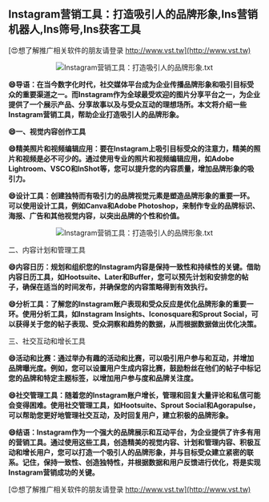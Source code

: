 ## **Instagram营销工具：打造吸引人的品牌形象,Ins营销机器人,Ins筛号,Ins获客工具**

[😍想了解推广相关软件的朋友请登录 http://www.vst.tw](http://www.vst.tw)

 <center><img src="https://vst.tw/MP4/tuiguang/png/2.png" alt="Instagram营销工具：打造吸引人的品牌形象.txt"></center>

**😄导语：在当今数字化时代，社交媒体平台成为企业传播品牌形象和吸引目标受众的重要渠道之一。而Instagram作为全球最受欢迎的图片分享平台之一，为企业提供了一个展示产品、分享故事以及与受众互动的理想场所。本文将介绍一些Instagram营销工具，帮助企业打造吸引人的品牌形象。**

**😄一、视觉内容创作工具**

**😄精美照片和视频编辑应用：要在Instagram上吸引目标受众的注意力，精美的照片和视频是必不可少的。通过使用专业的照片和视频编辑应用，如Adobe Lightroom、VSCO和InShot等，您可以提升您的内容质量，增加品牌形象的吸引力。**

**😄设计工具：创建独特而有吸引力的品牌视觉元素是塑造品牌形象的重要一环。可以使用设计工具，例如Canva和Adobe Photoshop，来制作专业的品牌标识、海报、广告和其他视觉内容，以突出品牌的个性和价值。**

 <center><img src="https://vst.tw/MP4/tuiguang/png/6.png" alt="Instagram营销工具：打造吸引人的品牌形象.txt"></center>

二、内容计划和管理工具

**😄内容日历：规划和组织您的Instagram内容是保持一致性和持续性的关键。借助内容日历工具，如Hootsuite、Later和Buffer，您可以预先计划和安排您的帖子，确保在适当的时间发布，并确保您的内容策略得到有效执行。**

**😄分析工具：了解您的Instagram账户表现和受众反应是优化品牌形象的重要一环。使用分析工具，如Instagram Insights、Iconosquare和Sprout Social，可以获得关于您的帖子表现、受众洞察和趋势的数据，从而根据数据做出优化决策。**

三、社交互动和增长工具

**😄活动和比赛：通过举办有趣的活动和比赛，可以吸引用户参与和互动，并增加品牌曝光度。例如，您可以设置用户生成内容比赛，鼓励粉丝在他们的帖子中标记您的品牌和特定主题标签，以增加用户参与度和品牌关注度。**

**😄社交管理工具：随着您的Instagram账户增长，管理和回复大量评论和私信可能会变得困难。使用社交管理工具，如Hootsuite、Sprout Social和Agorapulse，可以帮助您更好地管理社交互动，及时回复用户，建立积极的品牌形象。**

**😄结语：Instagram作为一个强大的品牌展示和互动平台，为企业提供了许多有用的营销工具。通过使用这些工具，创造精美的视觉内容、计划和管理内容、积极互动和增长用户，您可以打造一个吸引人的品牌形象，并与目标受众建立紧密的联系。记住，保持一致性、创造独特性，并根据数据和用户反馈进行优化，将是实现Instagram营销成功的关键。**

[😍想了解推广相关软件的朋友请登录 http://www.vst.tw](http://www.vst.tw)




